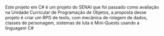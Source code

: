 Este projeto em C# é um projeto do SENAI que foi passado como avaliação na Unidade Curricular de Programação de Objetos, a proposta desse projeto é criar um RPG de texto, com mecânica de rolagem de dados, classes de personagem, sistemas de luta e Mini-Quests usando a linguagem C# 
